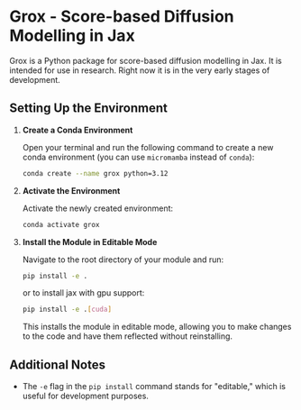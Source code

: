 # Grox -  Score-based Diffusion Modelling in Jax

Grox is a Python package for score-based diffusion modelling in Jax. It is intended for use in research. Right now it is in the very early stages of development.

## Setting Up the Environment

1. **Create a Conda Environment**

   Open your terminal and run the following command to create a new conda environment (you can use `micromamba` instead of `conda`):

   ```bash
   conda create --name grox python=3.12
   ```

2. **Activate the Environment**

   Activate the newly created environment:

   ```bash
   conda activate grox
   ```

3. **Install the Module in Editable Mode**

   Navigate to the root directory of your module and run:

   ```bash
   pip install -e .
   ```

   or to install jax with gpu support:

   ```bash
   pip install -e .[cuda]
   ```

   This installs the module in editable mode, allowing you to make changes to the code and have them reflected without reinstalling.

## Additional Notes

- The `-e` flag in the `pip install` command stands for "editable," which is useful for development purposes.
